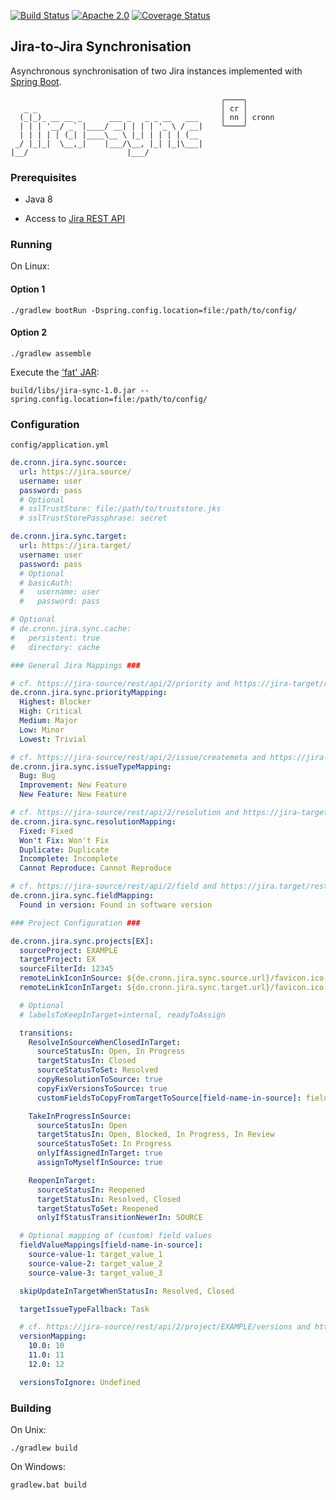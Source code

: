 [![Build Status](https://travis-ci.org/cronn-de/jira-sync.png?branch=master)](https://travis-ci.org/cronn-de/jira-sync)
[![Apache 2.0](https://img.shields.io/github/license/cronn-de/jira-sync.svg)](http://www.apache.org/licenses/LICENSE-2.0)
[![Coverage Status](https://coveralls.io/repos/github/cronn-de/jira-sync/badge.svg?branch=master)](https://coveralls.io/github/cronn-de/jira-sync?branch=master)

## Jira-to-Jira Synchronisation

Asynchronous synchronisation of two Jira instances implemented with [Spring Boot][spring-boot].

                                                   ╭────╮
       _ _                                         │ cr │
      (_|_)_ __ __ _      ___ _   _ _ __   ___     │ nn │ cronn
      | | | '__/ _` |____/ __| | | | '_ \ / __|    ╰────╯
      | | | | | (_| |____\__ \ |_| | | | | (__
     _/ |_|_|  \__,_|    |___/\__, |_| |_|\___|
    |__/                      |___/


### Prerequisites

- Java 8

- Access to [Jira REST API][jira-rest-api]


### Running

On Linux:

#### Option 1

```
./gradlew bootRun -Dspring.config.location=file:/path/to/config/
```

#### Option 2

```
./gradlew assemble
```

Execute the ['fat' JAR][spring-fat-jar]:
```
build/libs/jira-sync-1.0.jar --spring.config.location=file:/path/to/config/
```


### Configuration

`config/application.yml`

```yaml
de.cronn.jira.sync.source:
  url: https://jira.source/
  username: user
  password: pass
  # Optional
  # sslTrustStore: file:/path/to/truststore.jks
  # sslTrustStorePassphrase: secret

de.cronn.jira.sync.target:
  url: https://jira.target/
  username: user
  password: pass
  # Optional
  # basicAuth:
  #   username: user
  #   password: pass

# Optional
# de.cronn.jira.sync.cache:
#   persistent: true
#   directory: cache

### General Jira Mappings ###

# cf. https://jira-source/rest/api/2/priority and https://jira-target/rest/api/2/priority
de.cronn.jira.sync.priorityMapping:
  Highest: Blocker
  High: Critical
  Medium: Major
  Low: Minor
  Lowest: Trivial

# cf. https://jira-source/rest/api/2/issue/createmeta and https://jira-target/rest/api/2/issue/createmeta
de.cronn.jira.sync.issueTypeMapping:
  Bug: Bug
  Improvement: New Feature
  New Feature: New Feature

# cf. https://jira-source/rest/api/2/resolution and https://jira-target/rest/api/2/resolution
de.cronn.jira.sync.resolutionMapping:
  Fixed: Fixed
  Won't Fix: Won't Fix
  Duplicate: Duplicate
  Incomplete: Incomplete
  Cannot Reproduce: Cannot Reproduce

# cf. https://jira-source/rest/api/2/field and https://jira.target/rest/api/2/field
de.cronn.jira.sync.fieldMapping:
  Found in version: Found in software version

### Project Configuration ###

de.cronn.jira.sync.projects[EX]:
  sourceProject: EXAMPLE
  targetProject: EX
  sourceFilterId: 12345
  remoteLinkIconInSource: ${de.cronn.jira.sync.source.url}/favicon.ico
  remoteLinkIconInTarget: ${de.cronn.jira.sync.target.url}/favicon.ico

  # Optional
  # labelsToKeepInTarget=internal, readyToAssign

  transitions:
    ResolveInSourceWhenClosedInTarget:
      sourceStatusIn: Open, In Progress
      targetStatusIn: Closed
      sourceStatusToSet: Resolved
      copyResolutionToSource: true
      copyFixVersionsToSource: true
      customFieldsToCopyFromTargetToSource[field-name-in-source]: field-name-in-target

    TakeInProgressInSource:
      sourceStatusIn: Open
      targetStatusIn: Open, Blocked, In Progress, In Review
      sourceStatusToSet: In Progress
      onlyIfAssignedInTarget: true
      assignToMyselfInSource: true

    ReopenInTarget:
      sourceStatusIn: Reopened
      targetStatusIn: Resolved, Closed
      targetStatusToSet: Reopened
      onlyIfStatusTransitionNewerIn: SOURCE

  # Optional mapping of (custom) field values
  fieldValueMappings[field-name-in-source]:
    source-value-1: target_value_1
    source-value-2: target_value_2
    source-value-3: target_value_3

  skipUpdateInTargetWhenStatusIn: Resolved, Closed

  targetIssueTypeFallback: Task

  # cf. https://jira-source/rest/api/2/project/EXAMPLE/versions and https://jira.target/rest/api/2/project/EX/versions
  versionMapping:
    10.0: 10
    11.0: 11
    12.0: 12

  versionsToIgnore: Undefined
```


### Building

On Unix:

```
./gradlew build
```

On Windows:

```
gradlew.bat build
```


[spring-boot]: https://projects.spring.io/spring-boot/
[jira-rest-api]: https://docs.atlassian.com/jira/REST/cloud/
[spring-fat-jar]: http://docs.spring.io/spring-boot/docs/current/reference/html/executable-jar.html
